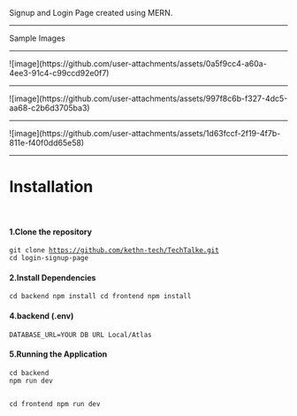 Signup and Login Page created using MERN.
<hr />
Sample Images
<hr />
![image](https://github.com/user-attachments/assets/0a5f9cc4-a60a-4ee3-91c4-c99ccd92e0f7)<hr />
![image](https://github.com/user-attachments/assets/997f8c6b-f327-4dc5-aa68-c2b6d3705ba3)<hr />
![image](https://github.com/user-attachments/assets/1d63fccf-2f19-4f7b-811e-f40f0dd65e58)<hr />

<h1>Installation</h1><br/>

<h4>1.Clone the repository</h4>

<code>git clone https://github.com/kethn-tech/TechTalke.git
cd login-signup-page</code>

<h4>2.Install Dependencies</h4>

<code>cd backend
npm install
cd frontend
npm install</code>

<h4>4.backend (.env)</h4>
<code>DATABASE_URL=YOUR DB URL Local/Atlas</code>

<h4>5.Running the Application</h4>
<code>cd backend
npm run dev

cd frontend
npm run dev
</code>


